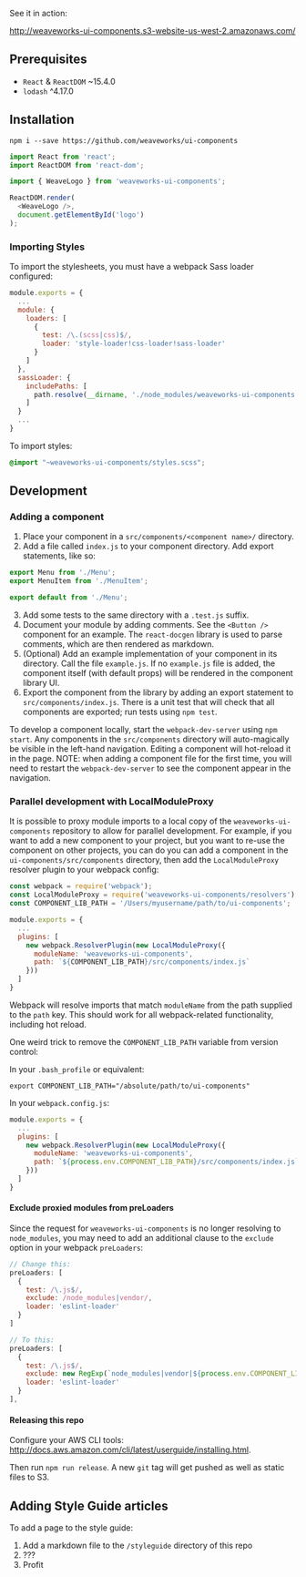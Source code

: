 See it in action:

http://weaveworks-ui-components.s3-website-us-west-2.amazonaws.com/

## Prerequisites
* `React` & `ReactDOM` ~15.4.0
* `lodash` ^4.17.0

## Installation
`npm i --save https://github.com/weaveworks/ui-components`

```javascript
import React from 'react';
import ReactDOM from 'react-dom';

import { WeaveLogo } from 'weaveworks-ui-components';

ReactDOM.render(
  <WeaveLogo />,
  document.getElementById('logo')
);
```

### Importing Styles
To import the stylesheets, you must have a webpack Sass loader configured:
```javascript
module.exports = {
  ...
  module: {
    loaders: [
      {
        test: /\.(scss|css)$/,
        loader: 'style-loader!css-loader!sass-loader'
      }
    ]
  },
  sassLoader: {
    includePaths: [
      path.resolve(__dirname, './node_modules/weaveworks-ui-components')
    ]
  }
  ...
}
```

To import styles:
```css
@import "~weaveworks-ui-components/styles.scss";
```
## Development
### Adding a component

1. Place your component in a `src/components/<component name>/` directory.
2. Add a file called `index.js` to your component directory. Add export statements, like so:
  ```javascript
  export Menu from './Menu';
  export MenuItem from './MenuItem';

  export default from './Menu';
  ```
3. Add some tests to the same directory with a `.test.js` suffix.
4. Document your module by adding comments. See the `<Button />` component for an example. The `react-docgen` library is used to parse comments, which are then rendered as markdown.
5. (Optional) Add an example implementation of your component in its directory. Call the file `example.js`. If no `example.js` file is added, the component itself (with default props) will be rendered in the component library UI.
6. Export the component from the library by adding an export statement to `src/components/index.js`. There is a unit test that will check that all components are exported; run tests using `npm test`.

To develop a component locally, start the `webpack-dev-server` using `npm start`. Any components in the `src/components` directory will auto-magically be visible in the left-hand navigation. Editing a component will hot-reload it in the page. NOTE: when adding a component file for the first time, you will need to restart the `webpack-dev-server` to see the component appear in the navigation.

### Parallel development with LocalModuleProxy
It is possible to proxy module imports to a local copy of the `weaveworks-ui-components` repository to allow for parallel development. For example, if you want to add a new component to your project, but you want to re-use the component on other projects, you can do you can add a component in the `ui-components/src/components` directory, then add the `LocalModuleProxy` resolver plugin to your webpack config:

```javascript
const webpack = require('webpack');
const LocalModuleProxy = require('weaveworks-ui-components/resolvers').LocalModuleProxy;
const COMPONENT_LIB_PATH = '/Users/myusername/path/to/ui-components';

module.exports = {
  ...
  plugins: [
    new webpack.ResolverPlugin(new LocalModuleProxy({
      moduleName: 'weaveworks-ui-components',
      path: `${COMPONENT_LIB_PATH}/src/components/index.js`
    }))
  ]
}
```

Webpack will resolve imports that match `moduleName` from the path supplied to the `path` key. This should work for all webpack-related functionality, including hot reload.

One weird trick to remove the `COMPONENT_LIB_PATH` variable from version control:

In your `.bash_profile` or equivalent:
```
export COMPONENT_LIB_PATH="/absolute/path/to/ui-components"
```
In your `webpack.config.js`:
```javascript
module.exports = {
  ...
  plugins: [
    new webpack.ResolverPlugin(new LocalModuleProxy({
      moduleName: 'weaveworks-ui-components',
      path: `${process.env.COMPONENT_LIB_PATH}/src/components/index.js`
    }))
  ]
}
```

#### Exclude proxied modules from preLoaders
Since the request for `weaveworks-ui-components` is no longer resolving to `node_modules`, you may need to add an additional clause to the `exclude` option in your webpack `preLoaders`:
```javascript
// Change this:
preLoaders: [
  {
    test: /\.js$/,
    exclude: /node_modules|vendor/,
    loader: 'eslint-loader'
  }
]

// To this:
preLoaders: [
  {
    test: /\.js$/,
    exclude: new RegExp(`node_modules|vendor|${process.env.COMPONENT_LIB_PATH}`),
    loader: 'eslint-loader'
  }
],
```

#### Releasing this repo
Configure your AWS CLI tools: http://docs.aws.amazon.com/cli/latest/userguide/installing.html.

Then run `npm run release`. A new `git` tag will get pushed as well as static files to S3.
## Adding Style Guide articles
To add a page to the style guide:

1. Add a markdown file to the `/styleguide` directory of this repo
2. ???
3. Profit
